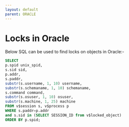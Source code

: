```yaml
---
layout: default
parent: ORACLE
---
```

# Locks in Oracle

Below SQL can be used to find locks on objects in Oracle:-

```SQL
SELECT
p.spid unix_spid,
s.sid sid,
p.addr,
s.paddr,
substr(s.username, 1, 10) username,
substr(s.schemaname, 1, 10) schemaname,
s.command command,
substr(s.osuser, 1, 10) osuser,
substr(s.machine, 1, 25) machine
FROM v$session s, v$process p
WHERE s.paddr=p.addr
and s.sid in (SELECT SESSION_ID from v$locked_object)
ORDER BY p.spid;
```
